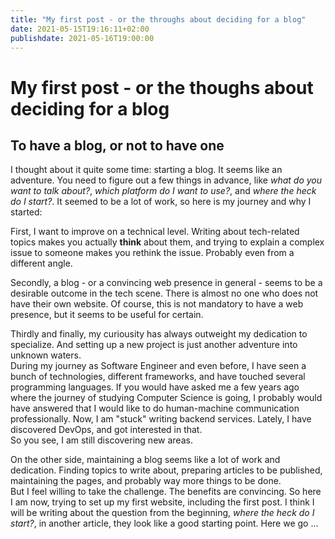 ```yaml
---
title: "My first post - or the throughs about deciding for a blog"
date: 2021-05-15T19:16:11+02:00
publishdate: 2021-05-16T19:00:00
---
```


# My first post - or the thoughs about deciding for a blog

## To have a blog, or not to have one
I thought about it quite some time: starting a blog.  It seems like an adventure. You need to figure out a few things in advance, like _what do you want to talk about?_, _which platform do I want to use?_, and _where the heck do I start?_. It seemed to be a lot of work, so here is my journey and why I started:

First, I want to improve on a technical level. Writing about tech-related topics makes you actually **think** about them, and trying to explain a complex issue to someone makes you rethink the issue. Probably even from a different angle. 

Secondly, a blog - or a convincing web presence in general - seems to be a desirable outcome in the tech scene. There is almost no one who does not have their own website. Of course, this is not mandatory to have a web presence, but it seems to be useful for certain.

Thirdly and finally, my curiousity has always outweight my dedication to specialize. And setting up a new project is just another adventure into unknown waters.  
During my journey as Software Engineer and even before, I have seen a bunch of technologies, different frameworks, and have touched several programming languages. If you would have asked me a few years ago where the journey of studying Computer Science is going, I probably would have answered that I would like to do human-machine communication professionally. Now, I am "stuck" writing backend services. Lately, I have discovered DevOps, and got interested in that.  
So you see, I am still discovering new areas.

On the other side, maintaining a blog seems like a lot of work and dedication. Finding topics to write about, preparing articles to be published, maintaining the pages, and probably way more things to be done.  
But I feel willing to take the challenge. The benefits are convincing. So here I am now, trying to set up my first website, including the first post. I think I will be writing about the question from the beginning, _where the heck do I start?_, in another article, they look like a good starting point. Here we go ...

